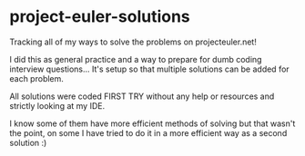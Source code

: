 # project-euler-solutions
Tracking all of my ways to solve the problems on projecteuler.net!

I did this as general practice and a way to prepare for dumb coding interview questions... It's setup so that multiple solutions can be added for each problem.

All solutions were coded FIRST TRY without any help or resources and strictly looking at my IDE. 

I know some of them have more efficient methods of solving but that wasn't the point, on some I have tried to do it in a more efficient way as a second solution :)
